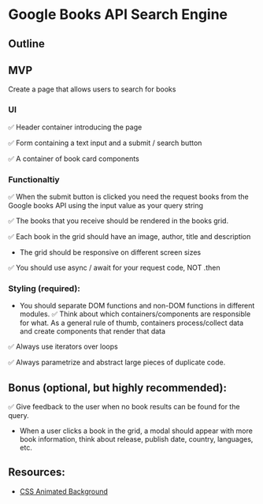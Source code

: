 # Google Books API Search Engine

## Outline

## MVP

Create a page that allows users to search for books

### UI

✅ Header container introducing the page 

✅ Form containing a text input and a submit / search button

✅ A container of book card components

### Functionaltiy

✅ When the submit button is clicked you need the request books from the Google books API using the input value as your query string

✅ The books that you receive should be rendered in the books grid.

✅ Each book in the grid should have an image, author, title and description

- The grid should be responsive on different screen sizes

✅ You should use async / await for your request code, NOT .then


### Styling (required):

- You should separate DOM functions and non-DOM functions in different modules.
✅ Think about which containers/components are responsible for what. As a general rule of thumb, containers process/collect data and create components that render that data

✅ Always use iterators over loops

✅ Always parametrize and abstract large pieces of duplicate code.

## Bonus (optional, but highly recommended):

✅ Give feedback to the user when no book results can be found for the query.

- When a user clicks a book in the grid, a modal should appear with more book information, think about release, publish date, country, languages, etc.

##  Resources:

- [CSS Animated Background](https://codepen.io/hylobates-lar/pen/qBbQeON)